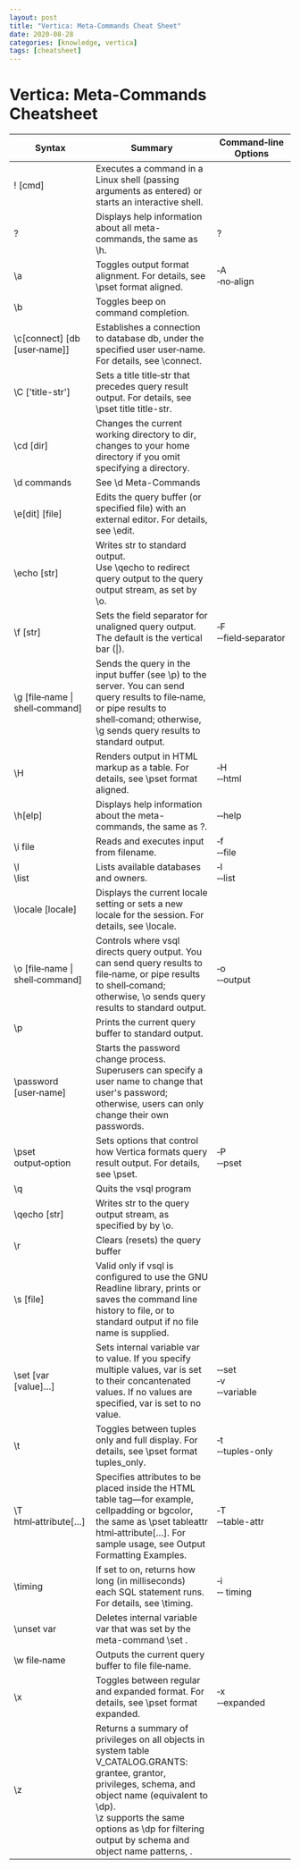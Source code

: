```yaml
---
layout: post
title: "Vertica: Meta-Commands Cheat Sheet"
date: 2020-08-28
categories: [knowledge, vertica]
tags: [cheatsheet]
---
```


# Vertica: Meta-Commands Cheatsheet

| Syntax                          	| Summary                                                                                                                                                                                                                                                                                                                                                                                                                                                                                                                                                                                                         	| Command‑line Options      	|
|---------------------------------	|-----------------------------------------------------------------------------------------------------------------------------------------------------------------------------------------------------------------------------------------------------------------------------------------------------------------------------------------------------------------------------------------------------------------------------------------------------------------------------------------------------------------------------------------------------------------------------------------------------------------	|---------------------------	|
| \! [cmd]                        	| Executes a command in a Linux shell (passing arguments as entered) or starts an interactive shell.                                                                                                                                                                                                                                                                                                                                                                                                                                                                                                              	|                           	|
| \?                              	| Displays help information about all meta-commands, the same as \h.                                                                                                                                                                                                                                                                                                                                                                                                                                                                                                                                              	| ?                         	|
| \a                              	| Toggles output format alignment. For details, see \pset format aligned.                                                                                                                                                                                                                                                                                                                                                                                                                                                                                                                                         	| ‑A<br>‑no‑align           	|
| \b                              	| Toggles beep on command completion.                                                                                                                                                                                                                                                                                                                                                                                                                                                                                                                                                                             	|                           	|
| \c[connect] [db [user‑name]]    	| Establishes a connection to database db, under the specified user user‑name. For details, see \connect.                                                                                                                                                                                                                                                                                                                                                                                                                                                                                                         	|                           	|
| \C ['title-str']                	| Sets a title title‑str that precedes query result output. For details, see \pset title title-str.                                                                                                                                                                                                                                                                                                                                                                                                                                                                                                               	|                           	|
| \cd [dir]                       	| Changes the current working directory to dir, changes to your home directory if you omit specifying a directory.                                                                                                                                                                                                                                                                                                                                                                                                                                                                                                	|                           	|
| \d commands                     	| See \d Meta-Commands                                                                                                                                                                                                                                                                                                                                                                                                                                                                                                                                                                                            	|                           	|
| \e[dit] [file]                  	| Edits the query buffer (or specified file) with an external editor. For details, see \edit.                                                                                                                                                                                                                                                                                                                                                                                                                                                                                                                     	|                           	|
| \echo [str]                     	| Writes str to standard output.<br>Use \qecho to redirect query output to the query output stream, as set by \o.                                                                                                                                                                                                                                                                                                                                                                                                                                                                                                 	|                           	|
| \f [str]                        	| Sets the field separator for unaligned query output. The default is the vertical bar (\|).                                                                                                                                                                                                                                                                                                                                                                                                                                                                                                                      	| ‑F<br>‑‑field‑separator   	|
| \g [file‑name \| shell‑command] 	| Sends the query in the input buffer (see \p) to the server. You can send query results to file‑name, or pipe results to shell‑comand; otherwise, \g sends query results to standard output.                                                                                                                                                                                                                                                                                                                                                                                                                     	|                           	|
| \H                              	| Renders output in HTML markup as a table. For details, see \pset format aligned.                                                                                                                                                                                                                                                                                                                                                                                                                                                                                                                                	| ‑H<br>‑‑html              	|
| \h[elp]                         	| Displays help information about the meta-commands, the same as \?.                                                                                                                                                                                                                                                                                                                                                                                                                                                                                                                                              	| ‑‑help                    	|
| \i file                         	| Reads and executes input from filename.                                                                                                                                                                                                                                                                                                                                                                                                                                                                                                                                                                         	| ‑f<br>‑‑file              	|
| \l<br>\list                     	| Lists available databases and owners.                                                                                                                                                                                                                                                                                                                                                                                                                                                                                                                                                                           	| ‑l<br>‑‑list              	|
| \locale [locale]                	| Displays the current locale setting or sets a new locale for the session. For details, see \locale.                                                                                                                                                                                                                                                                                                                                                                                                                                                                                                             	|                           	|
| \o [file‑name \| shell‑command] 	| Controls where vsql directs query output. You can send query results to file‑name, or pipe results to shell‑comand; otherwise, \o sends query results to standard output.                                                                                                                                                                                                                                                                                                                                                                                                                                       	| ‑o<br>‑‑output            	|
| \p                              	| Prints the current query buffer to standard output.                                                                                                                                                                                                                                                                                                                                                                                                                                                                                                                                                             	|                           	|
| \password [user‑name]           	| Starts the password change process. Superusers can specify a user name to change that user's password; otherwise, users can only change their own passwords.                                                                                                                                                                                                                                                                                                                                                                                                                                                    	|                           	|
| \pset output‑option             	| Sets options that control how Vertica formats query result output. For details, see \pset.                                                                                                                                                                                                                                                                                                                                                                                                                                                                                                                      	| ‑P<br>‑‑pset              	|
| \q                              	| Quits the vsql program                                                                                                                                                                                                                                                                                                                                                                                                                                                                                                                                                                                          	|                           	|
| \qecho [str]                    	| Writes str to the query output stream, as specified by by \o.                                                                                                                                                                                                                                                                                                                                                                                                                                                                                                                                                   	|                           	|
| \r                              	| Clears (resets) the query buffer                                                                                                                                                                                                                                                                                                                                                                                                                                                                                                                                                                                	|                           	|
| \s [file]                       	| Valid only if vsql is configured to use the GNU Readline library, prints or saves the command line history to file, or to standard output if no file name is supplied.                                                                                                                                                                                                                                                                                                                                                                                                                                          	|                           	|
| \set [var [value]…]             	| Sets internal variable var to value. If you specify multiple values, var is set to their concantenated values. If no values are specified, var is set to no value.                                                                                                                                                                                                                                                                                                                                                                                                                                              	| ‑‑set<br>‑v<br>‑‑variable 	|
| \t                              	| Toggles between tuples only and full display. For details, see \pset format tuples_only.                                                                                                                                                                                                                                                                                                                                                                                                                                                                                                                        	| ‑t<br>‑‑tuples-only       	|
| \T html‑attribute[…]            	| Specifies attributes to be placed inside the HTML table tag—for example, cellpadding or bgcolor, the same as \pset tableattr html‑attribute[…]. For sample usage, see Output Formatting Examples.                                                                                                                                                                                                                                                                                                                                                                                                               	| ‑T<br>‑‑table-attr        	|
| \timing                         	| If set to on, returns how long (in milliseconds) each SQL statement runs. For details, see \timing.                                                                                                                                                                                                                                                                                                                                                                                                                                                                                                             	| ‑i<br>‑‑ timing           	|
| \unset var                      	| Deletes internal variable var that was set by the meta-command \set .                                                                                                                                                                                                                                                                                                                                                                                                                                                                                                                                           	|                           	|
| \w file‑name                    	| Outputs the current query buffer to file file‑name.                                                                                                                                                                                                                                                                                                                                                                                                                                                                                                                                                             	|                           	|
| \x                              	| Toggles between regular and expanded format. For details, see \pset format expanded.                                                                                                                                                                                                                                                                                                                                                                                                                                                                                                                            	| ‑x<br>‑‑expanded          	|
| \z                              	| Returns a summary of privileges on all objects in system table V_CATALOG.GRANTS: grantee, grantor, privileges, schema, and object name (equivalent to \dp).<br>\z supports the same options as \dp for filtering output by schema and object name patterns, .  	|                           	|